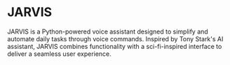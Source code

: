 # JARVIS
JARVIS is a Python-powered voice assistant designed to simplify and automate daily tasks through voice commands. Inspired by Tony Stark's AI assistant, JARVIS combines functionality with a sci-fi-inspired interface to deliver a seamless user experience.
